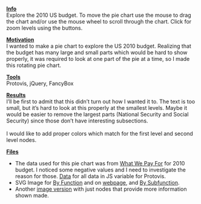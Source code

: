 <u>**Info**</u>\
 Explore the 2010 US budget. To move the pie chart use the mouse to drag
the chart and/or use the mouse wheel to scroll through the chart. Click
for zoom levels using the buttons.

<u>**Motivation**</u>\
 I wanted to make a pie chart to explore the US 2010 budget. Realizing
that the budget has many large and small parts which would be hard to
show properly, it was required to look at one part of the pie at a time,
so I made this rotating pie chart.

**<u>Tools</u>**\
 Protovis, jQuery, FancyBox

**<u>Results</u>**\
 I’ll be first to admit that this didn’t turn out how I wanted it to.
The text is too small, but it’s hard to look at this properly at the
smallest levels. Maybe it would be easier to remove the largest parts
(National Security and Social Security) since those don’t have
interesting subsections.\
\
 I would like to add proper colors which match for the first level and
second level nodes.

<u>**Files**</u>

-   The data used for this pie chart was from [What We Pay For][] for
    2010 budget. I noticed some negative values and I need to
    investigate the reason for those. [Data][] for all data in JS
    variable for Protovis.
-   SVG Image for [By Function][] and on [webpage][], and [By
    Subfunction][].
-   Another [image version][] with just nodes that provide more
    information shown made.

  [What We Pay For]: http://whatwepayfor.com/
  [Data]: budgetdata.js
  [By Function]: img/byFunc.svg
  [webpage]: PieChart.html
  [By Subfunction]: img/bySubfunc.svg
  [image version]: PieChartV2.html
